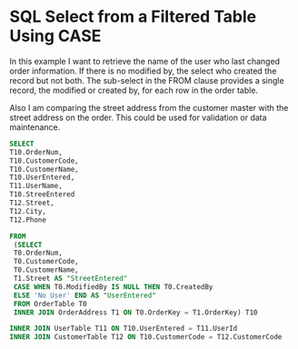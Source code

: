 # SQL Select from a Filtered Table Using CASE

In this example I want to retrieve the name of the user who last changed order information. If there is no modified by, the select who created the record but not both. The sub-select in the FROM clause provides a single record, the modified or created by, for each row in the order table.

Also I am comparing the street address from the customer master with the street address on the order. This could be used for validation or data maintenance.

```SQL
SELECT
T10.OrderNum,
T10.CustomerCode,
T10.CustomerName,
T10.UserEntered,
T11.UserName,
T10.StreeEntered
T12.Street,
T12.City,
T12.Phone

FROM
 (SELECT
 T0.OrderNum,
 T0.CustomerCode,
 T0.CustomerName,
 T1.Street AS "StreetEntered"
 CASE WHEN T0.ModifiedBy IS NULL THEN T0.CreatedBy
 ELSE 'No User' END AS "UserEntered"
 FROM OrderTable T0
 INNER JOIN OrderAddress T1 ON T0.OrderKey = T1.OrderKey) T10

INNER JOIN UserTable T11 ON T10.UserEntered = T11.UserId
INNER JOIN CustomerTable T12 ON T10.CustomerCode = T12.CustomerCode

```

